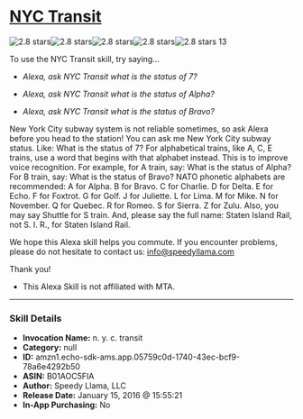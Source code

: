 # [NYC Transit](http://alexa.amazon.com/#skills/amzn1.echo-sdk-ams.app.05759c0d-1740-43ec-bcf9-78a6e4292b50)
![2.8 stars](../../images/ic_star_black_18dp_1x.png)![2.8 stars](../../images/ic_star_black_18dp_1x.png)![2.8 stars](../../images/ic_star_half_black_18dp_1x.png)![2.8 stars](../../images/ic_star_border_black_18dp_1x.png)![2.8 stars](../../images/ic_star_border_black_18dp_1x.png) 13

To use the NYC Transit skill, try saying...

* *Alexa, ask NYC Transit what is the status of 7?*

* *Alexa, ask NYC Transit what is the status of Alpha?*

* *Alexa, ask NYC Transit what is the status of Bravo?*

New York City subway system is not reliable sometimes, so ask Alexa before you head to the station!
You can ask me New York City subway status. Like:
What is the status of 7?
For alphabetical trains, like A, C, E trains, use a word that begins with that alphabet instead.
This is to improve voice recognition.
For example, for A train, say:
What is the status of Alpha?
For B train, say:
What is the status of Bravo?
NATO phonetic alphabets are recommended:
A for Alpha.
B for Bravo.
C for Charlie.
D for Delta.
E for Echo.
F for Foxtrot.
G for Golf.
J for Juliette.
L for Lima.
M for Mike.
N for November.
Q for Quebec.
R for Romeo.
S for Sierra.
Z for Zulu.
Also, you may say Shuttle for S train.
And, please say the full name: Staten Island Rail, not S. I. R., for Staten Island Rail.

We hope this Alexa skill helps you commute. If you encounter problems, please do not hesitate to contact us:
info@speedyllama.com

Thank you!

* This Alexa Skill is not affiliated with MTA.

***

### Skill Details

* **Invocation Name:** n. y. c. transit
* **Category:** null
* **ID:** amzn1.echo-sdk-ams.app.05759c0d-1740-43ec-bcf9-78a6e4292b50
* **ASIN:** B01AOC5FIA
* **Author:** Speedy Llama, LLC
* **Release Date:** January 15, 2016 @ 15:55:21
* **In-App Purchasing:** No
